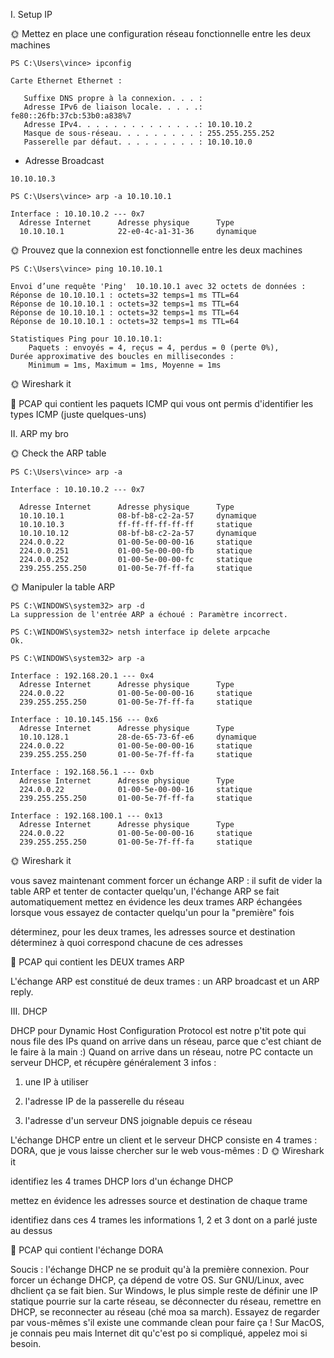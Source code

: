 I. Setup IP

🌞 Mettez en place une configuration réseau fonctionnelle entre les deux machines
```
PS C:\Users\vince> ipconfig

Carte Ethernet Ethernet :

   Suffixe DNS propre à la connexion. . . :
   Adresse IPv6 de liaison locale. . . . .: fe80::26fb:37cb:53b0:a838%7
   Adresse IPv4. . . . . . . . . . . . . .: 10.10.10.2
   Masque de sous-réseau. . . . . . . . . : 255.255.255.252
   Passerelle par défaut. . . . . . . . . : 10.10.10.0
```
- Adresse Broadcast
```
10.10.10.3 
```
```
PS C:\Users\vince> arp -a 10.10.10.1

Interface : 10.10.10.2 --- 0x7
  Adresse Internet      Adresse physique      Type
  10.10.10.1            22-e0-4c-a1-31-36     dynamique
```


🌞 Prouvez que la connexion est fonctionnelle entre les deux machines

```
PS C:\Users\vince> ping 10.10.10.1

Envoi d’une requête 'Ping'  10.10.10.1 avec 32 octets de données :
Réponse de 10.10.10.1 : octets=32 temps=1 ms TTL=64
Réponse de 10.10.10.1 : octets=32 temps=1 ms TTL=64
Réponse de 10.10.10.1 : octets=32 temps=1 ms TTL=64
Réponse de 10.10.10.1 : octets=32 temps=1 ms TTL=64

Statistiques Ping pour 10.10.10.1:
    Paquets : envoyés = 4, reçus = 4, perdus = 0 (perte 0%),
Durée approximative des boucles en millisecondes :
    Minimum = 1ms, Maximum = 1ms, Moyenne = 1ms
```

🌞 Wireshark it


🦈 PCAP qui contient les paquets ICMP qui vous ont permis d'identifier les types ICMP (juste quelques-uns)

II. ARP my bro

🌞 Check the ARP table
```
PS C:\Users\vince> arp -a

Interface : 10.10.10.2 --- 0x7

  Adresse Internet      Adresse physique      Type
  10.10.10.1            08-bf-b8-c2-2a-57     dynamique
  10.10.10.3            ff-ff-ff-ff-ff-ff     statique
  10.10.10.12           08-bf-b8-c2-2a-57     dynamique
  224.0.0.22            01-00-5e-00-00-16     statique
  224.0.0.251           01-00-5e-00-00-fb     statique
  224.0.0.252           01-00-5e-00-00-fc     statique
  239.255.255.250       01-00-5e-7f-ff-fa     statique
```

🌞 Manipuler la table ARP
```
PS C:\WINDOWS\system32> arp -d
La suppression de l'entrée ARP a échoué : Paramètre incorrect.

PS C:\WINDOWS\system32> netsh interface ip delete arpcache
Ok.

PS C:\WINDOWS\system32> arp -a

Interface : 192.168.20.1 --- 0x4
  Adresse Internet      Adresse physique      Type
  224.0.0.22            01-00-5e-00-00-16     statique
  239.255.255.250       01-00-5e-7f-ff-fa     statique

Interface : 10.10.145.156 --- 0x6
  Adresse Internet      Adresse physique      Type
  10.10.128.1           28-de-65-73-6f-e6     dynamique
  224.0.0.22            01-00-5e-00-00-16     statique
  239.255.255.250       01-00-5e-7f-ff-fa     statique

Interface : 192.168.56.1 --- 0xb
  Adresse Internet      Adresse physique      Type
  224.0.0.22            01-00-5e-00-00-16     statique
  239.255.255.250       01-00-5e-7f-ff-fa     statique

Interface : 192.168.100.1 --- 0x13
  Adresse Internet      Adresse physique      Type
  224.0.0.22            01-00-5e-00-00-16     statique
  239.255.255.250       01-00-5e-7f-ff-fa     statique

```


🌞 Wireshark it

vous savez maintenant comment forcer un échange ARP : il sufit de vider la table ARP et tenter de contacter quelqu'un, l'échange ARP se fait automatiquement
mettez en évidence les deux trames ARP échangées lorsque vous essayez de contacter quelqu'un pour la "première" fois

déterminez, pour les deux trames, les adresses source et destination
déterminez à quoi correspond chacune de ces adresses



🦈 PCAP qui contient les DEUX trames ARP

L'échange ARP est constitué de deux trames : un ARP broadcast et un ARP reply.


III. DHCP

DHCP pour Dynamic Host Configuration Protocol est notre p'tit pote qui nous file des IPs quand on arrive dans un réseau, parce que c'est chiant de le faire à la main :)
Quand on arrive dans un réseau, notre PC contacte un serveur DHCP, et récupère généralement 3 infos :


1. une IP à utiliser

2. l'adresse IP de la passerelle du réseau

3. l'adresse d'un serveur DNS joignable depuis ce réseau

L'échange DHCP  entre un client et le serveur DHCP consiste en 4 trames : DORA, que je vous laisse chercher sur le web vous-mêmes : D
🌞 Wireshark it

identifiez les 4 trames DHCP lors d'un échange DHCP

mettez en évidence les adresses source et destination de chaque trame


identifiez dans ces 4 trames les informations 1, 2 et 3 dont on a parlé juste au dessus

🦈 PCAP qui contient l'échange DORA

Soucis : l'échange DHCP ne se produit qu'à la première connexion. Pour forcer un échange DHCP, ça dépend de votre OS. Sur GNU/Linux, avec dhclient ça se fait bien. Sur Windows, le plus simple reste de définir une IP statique pourrie sur la carte réseau, se déconnecter du réseau, remettre en DHCP, se reconnecter au réseau (ché moa sa march). Essayez de regarder par vous-mêmes s'il existe une commande clean pour faire ça ! Sur MacOS, je connais peu mais Internet dit qu'c'est po si compliqué, appelez moi si besoin.